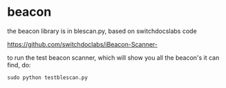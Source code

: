 # beacon

the beacon library is in blescan.py, based on switchdocslabs code

https://github.com/switchdoclabs/iBeacon-Scanner-

to run the test beacon scanner, which will show you all the beacon's it can find, do:

    sudo python testblescan.py
